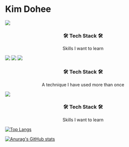 # Kim Dohee 

<img src="https://capsule-render.vercel.app/api?type=waving&color=BDBDC8&height=150&text=Dohee%20Github&fontSize=70&section=header" />


<h3 align="center">🛠 Tech Stack 🛠</h3>

<p align="center"> Skills I want to learn </p>

<p align="center">

  ![](https://img.shields.io/badge/Java-007396?style=flat-square&logo=Java&logoColor=white) 
  ![](https://img.shields.io/badge/C++-00599C?style=flat-square&logo=cplusplus&logoColor=white) 
  ![](https://img.shields.io/badge/C-A8B9CC?style=flat-square&logo=C&logoColor=white)

</p>

<h3 align="center">🛠 Tech Stack 🛠</h3>

<p align="center"> A technique I have used more than once </p>

 ![](https://img.shields.io/badge/Python-3766AB?style=flat-square&logo=Python&logoColor=white) 

<p align="center">

<h3 align="center">🛠 Tech Stack 🛠</h3>

<p align="center"> Skills I want to learn </p>

<p align="center">



[![Top Langs](https://github-readme-stats.vercel.app/api/top-langs/?username=doxh7x)](https://github.com/anuraghazra/github-readme-stats)

[![Anurag's GitHub stats](https://github-readme-stats.vercel.app/api?username=doxh7x)](https://github.com/anuraghazra/github-readme-stats)



<!--
**doxh7x/doxh7x** is a ✨ _special_ ✨ repository because its `README.md` (this file) appears on your GitHub profile.

Here are some ideas to get you started:

- 🔭 I’m currently working on ...
- 🌱 I’m currently learning ...
- 👯 I’m looking to collaborate on ...
- 🤔 I’m looking for help with ...
- 💬 Ask me about ...
- 📫 How to reach me: ...
- 😄 Pronouns: ...
- ⚡ Fun fact: ...
-->
